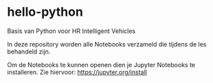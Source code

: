 # hello-python
Basis van Python voor HR Intelligent Vehicles

In deze repository worden alle Notebooks verzameld die tijdens de les behandeld zijn.

Om de Notebooks te kunnen openen dien je Jupyter Notebooks te installeren. Zie hiervoor:
https://jupyter.org/install
